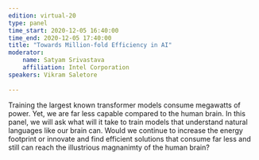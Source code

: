 ```yaml
---
edition: virtual-20
type: panel
time_start: 2020-12-05 16:40:00
time_end: 2020-12-05 17:40:00
title: "Towards Million-fold Efficiency in AI"
moderator:
    name: Satyam Srivastava
    affiliation: Intel Corporation
speakers: Vikram Saletore
 
---
```

  
Training the largest known transformer models consume megawatts of power. Yet, we are far less capable compared to the human brain. In this panel, we will ask what will it take to train models that understand natural languages like our brain can. Would we continue to increase the energy footprint or innovate and find efficient solutions that consume far less and still can reach the illustrious magnanimty of the human brain?
 
